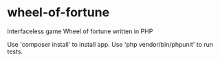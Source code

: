 # wheel-of-fortune
Interfaceless game Wheel of fortune written in PHP

Use 'composer install' to install app.
Use 'php vendor/bin/phpunit' to run tests.
